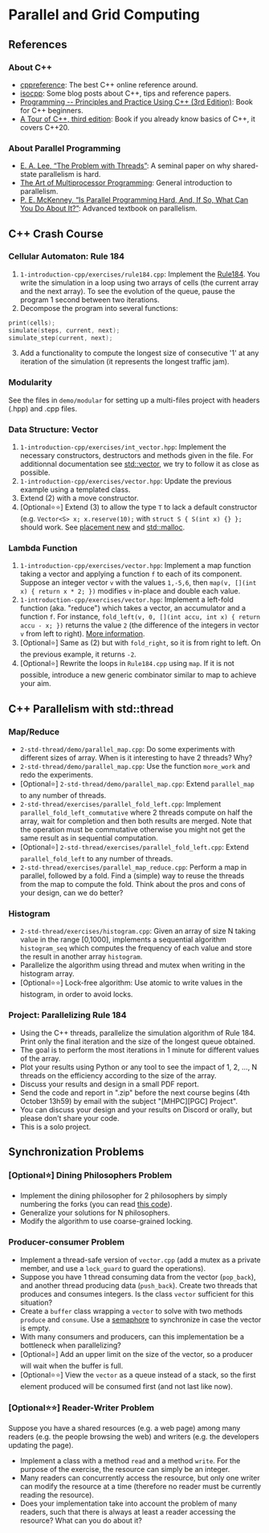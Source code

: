 # Parallel and Grid Computing

## References

### About C++

* [cppreference](https://en.cppreference.com/w/): The best C++ online reference around.
* [isocpp](https://isocpp.org/): Some blog posts about C++, tips and reference papers.
* [Programming -- Principles and Practice Using C++ (3rd Edition)](https://www.stroustrup.com/programming.html): Book for C++ beginners.
* [A Tour of C++, third edition](https://www.stroustrup.com/tour3.html): Book if you already know basics of C++, it covers C++20.

### About Parallel Programming

* [E. A. Lee, “The Problem with Threads”](https://digitalassets.lib.berkeley.edu/techreports/ucb/text/EECS-2006-1.pdf): A seminal paper on why shared-state parallelism is hard.
* [The Art of Multiprocessor Programming](https://shop.elsevier.com/books/the-art-of-multiprocessor-programming/herlihy/978-0-12-415950-1): General introduction to parallelism.
* [P. E. McKenney, “Is Parallel Programming Hard, And, If So, What Can You Do About It?”](https://cdn.kernel.org/pub/linux/kernel/people/paulmck/perfbook/perfbook.html): Advanced textbook on parallelism.


## C++ Crash Course

### Cellular Automaton: Rule 184

1. `1-introduction-cpp/exercises/rule184.cpp`: Implement the [Rule184](https://en.wikipedia.org/wiki/Rule_184).
You write the simulation in a loop using two arrays of cells (the current array and the next array).
To see the evolution of the queue, pause the program 1 second between two iterations.
2. Decompose the program into several functions:
```cpp
print(cells);
simulate(steps, current, next);
simulate_step(current, next);
```
3. Add a functionality to compute the longest size of consecutive '1' at any iteration of the simulation (it represents the longest traffic jam).

### Modularity

See the files in `demo/modular` for setting up a multi-files project with headers (.hpp) and .cpp files.

### Data Structure: Vector

1. `1-introduction-cpp/exercises/int_vector.hpp`: Implement the necessary constructors, destructors and methods given in the file. For additionnal documentation see [std::vector](https://en.cppreference.com/w/cpp/container/vector), we try to follow it as close as possible.
2. `1-introduction-cpp/exercises/vector.hpp`: Update the previous example using a templated class.
3. Extend (2) with a move constructor.
4. [Optional⭐⭐] Extend (3) to allow the type `T` to lack a default constructor (e.g. `Vector<S> x; x.reserve(10);` with `struct S { S(int x) {} };` should work.
  See [placement new](https://en.cppreference.com/w/cpp/language/new) and [std::malloc](https://en.cppreference.com/w/cpp/memory/c/malloc).

### Lambda Function

1. `1-introduction-cpp/exercises/vector.hpp`: Implement a map function taking a vector and applying a function `f` to each of its component.
Suppose an integer vector `v` with the values `1,-5,6`, then `map(v, [](int x) { return x * 2; })` modifies `v` in-place and double each value.
2. `1-introduction-cpp/exercises/vector.hpp`: Implement a left-fold function (aka. "reduce") which takes a vector, an accumulator and a function `f`.
For instance, `fold_left(v, 0, [](int accu, int x) { return accu - x; })` returns the value `2` (the difference of the integers in vector `v` from left to right).
[More information](https://en.wikipedia.org/wiki/Fold_(higher-order_function)).
3. [Optional⭐] Same as (2) but with `fold_right`, so it is from right to left. On the previous example, it returns `-2`.
4. [Optional⭐] Rewrite the loops in `Rule184.cpp` using `map`. If it is not possible, introduce a new generic combinator similar to map to achieve your aim.

## C++ Parallelism with std::thread

### Map/Reduce

* `2-std-thread/demo/parallel_map.cpp`: Do some experiments with different sizes of array. When is it interesting to have 2 threads? Why?
* `2-std-thread/demo/parallel_map.cpp`: Use the function `more_work` and redo the experiments.
* [Optional⭐] `2-std-thread/demo/parallel_map.cpp`: Extend `parallel_map` to any number of threads.
* `2-std-thread/exercises/parallel_fold_left.cpp`: Implement `parallel_fold_left_commutative`  where 2 threads compute on half the array, wait for completion and then both results are merged. Note that the operation must be commutative otherwise you might not get the same result as in sequential computation.
* [Optional⭐] `2-std-thread/exercises/parallel_fold_left.cpp`: Extend `parallel_fold_left` to any number of threads.
* `2-std-thread/exercises/parallel_map_reduce.cpp`: Perform a map in parallel, followed by a fold. Find a (simple) way to reuse the threads from the map to compute the fold. Think about the pros and cons of your design, can we do better?

### Histogram

* `2-std-thread/exercises/histogram.cpp`: Given an array of size N taking value in the range [0,1000], implements a sequential algorithm `histogram_seq` which computes the frequency of each value and store the result in another array `histogram`.
* Parallelize the algorithm using thread and mutex when writing in the histogram array.
* [Optional⭐⭐] Lock-free algorithm: Use atomic to write values in the histogram, in order to avoid locks.

### Project: Parallelizing Rule 184

* Using the C++ threads, parallelize the simulation algorithm of Rule 184. Print only the final iteration and the size of the longest queue obtained.
* The goal is to perform the most iterations in 1 minute for different values of the array.
* Plot your results using Python or any tool to see the impact of 1, 2, ..., N threads on the efficiency according to the size of the array.
* Discuss your results and design in a small PDF report.
* Send the code and report in ".zip" before the next course begins (4th October 13h59) by email with the subject "[MHPC][PGC] Project".
* You can discuss your design and your results on Discord or orally, but please don't share your code.
* This is a solo project.

## Synchronization Problems

### [Optional⭐] Dining Philosophers Problem

* Implement the dining philosopher for 2 philosophers by simply numbering the forks (you can read [this code](https://github.com/ffelten/ocaml-snippets/blob/main/shared_memory_II/bin/philosophers_lock.ml)).
* Generalize your solutions for N philosophers.
* Modify the algorithm to use coarse-grained locking.

### Producer-consumer Problem

* Implement a thread-safe version of `vector.cpp` (add a mutex as a private member, and use a `lock_guard` to guard the operations).
* Suppose you have 1 thread consuming data from the vector (`pop_back`), and another thread producing data (`push_back`). Create two threads that produces and consumes integers. Is the class `vector` sufficient for this situation?
* Create a `buffer` class wrapping a `vector` to solve with two methods `produce` and `consume`. Use a [semaphore](https://en.cppreference.com/w/cpp/thread/counting_semaphore) to synchronize in case the vector is empty.
* With many consumers and producers, can this implementation be a bottleneck when parallelizing?
* [Optional⭐] Add an upper limit on the size of the vector, so a producer will wait when the buffer is full.
* [Optional⭐⭐] View the `vector` as a queue instead of a stack, so the first element produced will be consumed first (and not last like now).

### [Optional⭐⭐] Reader-Writer Problem

Suppose you have a shared resources (e.g. a web page) among many readers (e.g. the people browsing the web) and writers (e.g. the developers updating the page).

* Implement a class with a method `read` and a method `write`. For the purpose of the exercise, the resource can simply be an integer.
* Many readers can concurrently access the resource, but only one writer can modify the resource at a time (therefore no reader must be currently reading the resource).
* Does your implementation take into account the problem of many readers, such that there is always at least a reader accessing the resource? What can you do about it?
